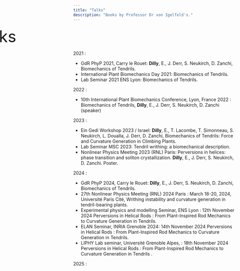 ```yaml
---
title: "Talks"
description: "Books by Professor Dr von Igelfeld's."
---
```

<link rel="stylesheet" href="/css/custom.css">
<div style="position: relative; left: -300px; font-size: 50px;">
  Talks
</div>


2021 :

- GdR PhyP 2021, Carry le Rouet: **Dilly**, E., J. Derr, S. Neukirch, D. Zanchi, Biomechanics of Tendrils.
- International Plant Biomechanics Day 2021: Biomechanics of Tendrils.
- Lab Seminar 2021 ENS Lyon: Biomechanics of Tendrils.

2022 :

- 10th  International Plant Biomechanics Conference, Lyon, France 2022 : Biomechanics of Tendrils, **Dilly**, E., J. Derr, S. Neukirch, D. Zanchi (speaker)

2023 :

- Ein Gedi Workshop 2023 / Israel: **Dilly**, E., T. Lacombe, T. Simonneau, S. Neukirch, L. Doualla, J. Derr, D. Zanchi, Biomechanics of Tendrils: Force and Curvature Generation in Climbing Plants.
- Lab Seminar MSC 2023: Tendril writhing: a biomechanical description.
- Nonlinear Physics Meeting 2023 (RNL) Paris: Perversions in helices: phase transition and soliton crystallization. **Dilly**, E., J. Derr, S. Neukirch, D. Zanchi. Poster.

2024 :

- GdR PhyP 2024, Carry le Rouet: **Dilly**, E., J. Derr, S. Neukirch, D. Zanchi, Biomechanics of Tendrils.
- 27th Nonlinear Physics Meeting (RNL) 2024 Paris : March 18-20, 2024, Université Paris Cité, Writhing instability and curvature generation in tendril-bearing plants.
- Experimental physics and modelling Seminar, ENS Lyon : 12th November 2024 Perversions in Helical Rods : From Plant-Inspired Rod Mechanics to Curvature Generation in Tendrils.
- ELAN Seminar, INRIA Grenoble 2024: 14th November 2024 Perversions in Helical Rods : From Plant-Inspired Rod Mechanics to Curvature Generation in Tendrils.
- LIPHY Lab seminar, Université Grenoble Alpes, : 18th November 2024 Perversions in Helical Rods : From Plant-Inspired Rod Mechanics to Curvature Generation in Tendrils .

2025 :